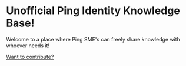 # Unofficial Ping Identity Knowledge Base!

Welcome to a place where Ping SME's can freely share knowledge with whoever needs it!

[Want to contribute?](./CONTRIBUTING.md)
